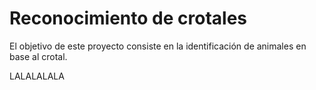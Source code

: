 # Reconocimiento de crotales

El objetivo de este proyecto consiste en la identificación de animales en base al crotal.

LALALALALA
